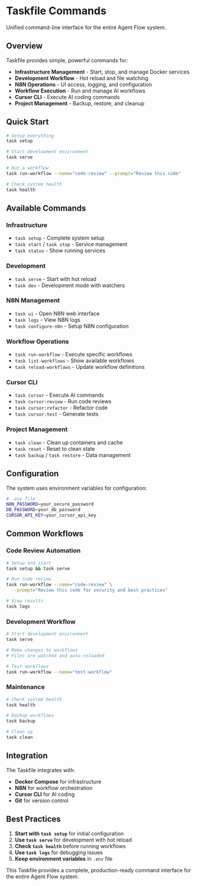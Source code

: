 # Taskfile Commands

Unified command-line interface for the entire Agent Flow system.

## Overview

Taskfile provides simple, powerful commands for:
- **Infrastructure Management** - Start, stop, and manage Docker services
- **Development Workflow** - Hot reload and file watching
- **N8N Operations** - UI access, logging, and configuration
- **Workflow Execution** - Run and manage AI workflows
- **Cursor CLI** - Execute AI coding commands
- **Project Management** - Backup, restore, and cleanup

## Quick Start

```bash
# Setup everything
task setup

# Start development environment
task serve

# Run a workflow
task run-workflow --name="code-review" --prompt="Review this code"

# Check system health
task health
```

## Available Commands

### Infrastructure
- `task setup` - Complete system setup
- `task start` / `task stop` - Service management
- `task status` - Show running services

### Development
- `task serve` - Start with hot reload
- `task dev` - Development mode with watchers

### N8N Management
- `task ui` - Open N8N web interface
- `task logs` - View N8N logs
- `task configure-n8n` - Setup N8N configuration

### Workflow Operations
- `task run-workflow` - Execute specific workflows
- `task list-workflows` - Show available workflows
- `task reload-workflows` - Update workflow definitions

### Cursor CLI
- `task cursor` - Execute AI commands
- `task cursor:review` - Run code reviews
- `task cursor:refactor` - Refactor code
- `task cursor:test` - Generate tests

### Project Management
- `task clean` - Clean up containers and cache
- `task reset` - Reset to clean state
- `task backup` / `task restore` - Data management

## Configuration

The system uses environment variables for configuration:

```bash
# .env file
N8N_PASSWORD=your_secure_password
DB_PASSWORD=your_db_password
CURSOR_API_KEY=your_cursor_api_key
```

## Common Workflows

### Code Review Automation
```bash
# Setup and start
task setup && task serve

# Run code review
task run-workflow --name="code-review" \
  --prompt="Review this code for security and best practices"

# View results
task logs
```

### Development Workflow
```bash
# Start development environment
task serve

# Make changes to workflows
# Files are watched and auto-reloaded

# Test workflows
task run-workflow --name="test-workflow"
```

### Maintenance
```bash
# Check system health
task health

# Backup workflows
task backup

# Clean up
task clean
```

## Integration

The Taskfile integrates with:
- **Docker Compose** for infrastructure
- **N8N** for workflow orchestration
- **Cursor CLI** for AI coding
- **Git** for version control

## Best Practices

1. **Start with `task setup`** for initial configuration
2. **Use `task serve`** for development with hot reload
3. **Check `task health`** before running workflows
4. **Use `task logs`** for debugging issues
5. **Keep environment variables** in `.env` file

This Taskfile provides a complete, production-ready command interface for the entire Agent Flow system.
